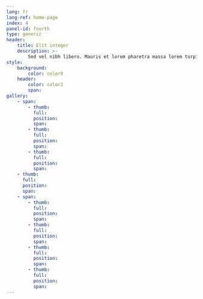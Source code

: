 ```yaml
---
lang: fr
lang-ref: home-page
index: 4
panel-id: fourth
type: generic
header:
    title: Elit integer
    description: >-
        Sed vel nibh libero. Mauris et lorem pharetra massa lorem turpis congue pulvinar. Vivamus sed feugiat finibus. Duis amet bibendum amet sed. Duis mauris ex, dapibus sed ligula tempus volutpat magna etiam.
style:
    background:
        color: color0
    header:
        color: color2
        span:
gallery:
    - span:
        - thumb:
          full:
          position:
          span:
        - thumb:
          full:
          position:
          span:
        - thumb:
          full:
          position:
          span:
    - thumb:
      full:
      position:
      span:
    - span:
        - thumb:
          full:
          position:
          span:
        - thumb:
          full:
          position:
          span:
        - thumb:
          full:
          position:
          span:
        - thumb:
          full:
          position:
          span:
---
```

<div class="gallery">
    <div class="group span-3">
        <a href="{{ 'assets/images/content/drone.webp' | absolute_url }}" class="image filtered span-3" data-position="bottom"><img class="lazy-loading" src="{{ 'assets/images/placeholder/drone.webp' | absolute_url }}" data-src="{{ 'assets/images/content/drone.webp' | absolute_url }}" alt="" /></a>
        <a href="{{ 'assets/images/content/mars_jezero-crater.webp' | absolute_url }}" class="image filtered span-1-5" data-position="center"><img class="lazy-loading" src="{{ 'assets/images/placeholder/mars_jezero-crater.webp' | absolute_url }}" data-src="{{ 'assets/images/content/mars_jezero-crater.webp' | absolute_url }}" alt="" /></a>
        <a href="{{ 'assets/images/content/gpim.webp' | absolute_url }}" class="image filtered span-1-5" data-position="bottom"><img class="lazy-loading" src="{{ 'assets/images/placeholder/gpim.webp' | absolute_url }}" data-src="{{ 'assets/images/content/gpim.webp' | absolute_url }}" alt="" /></a>
    </div>
    <a href="{{ 'assets/images/content/saturn_testing.webp' | absolute_url }}" class="image filtered span-2-5" data-position="top"><img class="lazy-loading" src="{{ 'assets/images/placeholder/saturn_testing.webp' | absolute_url }}" data-src="{{ 'assets/images/content/saturn_testing.webp' | absolute_url }}" alt="" /></a>
    <div class="group span-4-5">
        <a href="{{ 'assets/images/content/hr-9024_cme.webp' | absolute_url }}" class="image filtered span-3" data-position="center"><img class="lazy-loading" src="{{ 'assets/images/placeholder/hr-9024_cme.webp' | absolute_url }}" data-src="{{ 'assets/images/content/hr-9024_cme.webp' | absolute_url }}" alt="" /></a>
        <a href="{{ 'assets/images/content/jupiter_abyss.webp' | absolute_url }}" class="image filtered span-1-5" data-position="center"><img class="lazy-loading" src="{{ 'assets/images/placeholder/jupiter_abyss.webp' | absolute_url }}" data-src="{{ 'assets/images/content/jupiter_abyss.webp' | absolute_url }}" alt="" /></a>
        <a href="{{ 'assets/images/content/ngc-6543.webp' | absolute_url }}" class="image filtered span-1-5" data-position="bottom"><img class="lazy-loading" src="{{ 'assets/images/placeholder/ngc-6543.webp' | absolute_url }}" data-src="{{ 'assets/images/content/ngc-6543.webp' | absolute_url }}" alt="" /></a>
        <a href="{{ 'assets/images/content/ngc-3169.webp' | absolute_url }}" class="image filtered span-3" data-position="top"><img class="lazy-loading" src="{{ 'assets/images/placeholder/ngc-3169.webp' | absolute_url }}" data-src="{{ 'assets/images/content/ngc-3169.webp' | absolute_url }}" alt="" /></a>
    </div>
    <a href="{{ 'assets/images/content/sls-core_staging.webp' | absolute_url }}" class="image filtered span-2-5" data-position="right"><img class="lazy-loading" src="{{ 'assets/images/placeholder/sls-core_staging.webp' | absolute_url }}" data-src="{{ 'assets/images/content/sls-core_staging.webp' | absolute_url }}" alt="" /></a>
</div>

